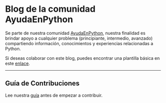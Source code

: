 # Blog de la comunidad AyudaEnPython

Se parte de nuestra comunidad [AyudaEnPython](https://www.facebook.com/groups/ayudapython), nuestra finalidad es brindar apoyo a cualquier problema (principiante, intermedio, avanzado) compartiendo información, conocimientos y experiencias relacionadas a Python.

Si deseas colaborar con este blog, puedes encontrar una plantilla básica en este [enlace](https://github.com/AyudaEnPython/AyudaEnPython/blob/main/_aep/template.md).

---

## Guía de Contribuciones

Lee nuestra [guía](CONTRIBUTING.md) antes de empezar a contribuir.